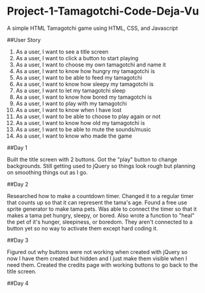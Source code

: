# Project-1-Tamagotchi-Code-Deja-Vu
A simple HTML Tamagotchi game using HTML, CSS, and Javascript

##User Story

01. As a user, I want to see a title screen
02. As a user, I want to click a button to start playing
03. As a user, I want to choose my own tamagotchi and name it
04. As a user, I want to know how hungry my tamagotchi is 
05. As a user, I want to be able to feed my tamagotchi
06. As a user, I want to know how sleepy my tamagotchi is
07. As a user, I want to let my tamagotchi sleep
08. As a user, I want to know how bored my tamagotchi is
09. As a user, I want to play with my tamagotchi
10. As a user, I want to know when I have lost
11. As a user, I want to be able to choose to play again or not
12. As a user, I want to know how old my tamagotchi is
13. As a user, I want to be able to mute the sounds/music
14. As a user, I want to know who made the game

##Day 1

Built the title screen with 2 buttons. Got the "play" button to change backgrounds.
Still getting used to jQuery so things look rough but planning on smoothing things out as I go.

##Day 2

Researched how to make a countdown timer. Changed it to a regular timer that counts up so that it can represent the tama's age.
Found a free use sprite generator to make tama pets.
Was able to connect the timer so that it makes a tama pet hungry, sleepy, or bored.
Also wrote a function to "heal" the pet of it's hunger, sleepiness, or boredom. They aren't connected to a button yet so no way to activate them except hard coding it.

##Day 3

Figured out why buttons were not working when created with jQuery so now I have them created but hidden and I just make them visible when I need them.
Created the credits page with working buttons to go back to the title screen.

##Day 4
